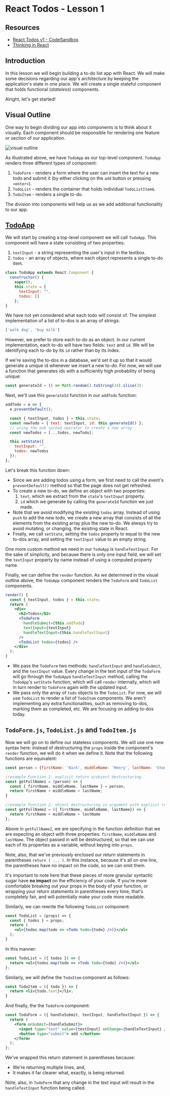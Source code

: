 # React Todos - Lesson 1

## Resources

* [React Todos v1 - CodeSandbox](https://codesandbox.io/s/6j50498k8k)
* [Thinking in React](https://reactjs.org/docs/thinking-in-react.html)

## Introduction

In this lesson we will begin building a to-do list app with React. We will make some decisions regarding our app's architecture by keeping the application's state in one place. We will create a single stateful component that holds functional (_stateless_) components.

Alright, let's get started!

## Visual Outline

One way to begin dividing our app into components is to think about it visually. Each component should be responsible for rendering one feature or section of our application.

![visual outline](./assets/outline.png)

As illustrated above, we have `TodoApp` as our top-level component. `TodoApp` renders three different types of component:

1. `TodoForm` - renders a form where the user can insert the text for a new todo and submit it (by either clicking on the `add` button or pressing `<enter>`).
2. `TodoList` - renders the container that holds individual `TodoListItem`s.
3. `TodoItem` - renders a single to-do.

The division into components will help us as we add additional functionality to our app.

## [TodoApp](https://codesandbox.io/s/6j50498k8k)

We will start by creating a top-level component we will call `TodoApp`. This component will have a state consisting of two properties:

1. `textInput` - a string representing the user's input in the textbox.
2. `todos` - an array of objects, where each object represents a single to-do item.

```js
class TodoApp extends React.Component {
  constructor() {
    super();
    this.state = {
      textInput: "",
      todos: []
    };
}
```

We have not yet considered what each todo will consist of. The simplest implementation of a list of to-dos is an array of strings:

```js
['walk dog', 'buy milk']
```

However, we prefer to store each to-do as an object. In our current implementation, each to-do will have two fields: `text` and `id`. We will be identifying each to-do by its `id` rather than by its index.

If we're saving the to-dos in a database, we'd set it up so that it would generate a unique id whenever we insert a new to-do. For now, we will use a function that generates ids with a sufficiently high probability of being unique:

```js
const generateId = () => Math.random().toString(34).slice(2);
```

Next, we'll use this `generateId` function in our `addTodo` function:

```js
addTodo = e => {
  e.preventDefault();

  const { textInput, todos } = this.state;
  const newTodo = { text: textInput, id: this.generateId() };
  // using the es6 spread operator to create a new array
  const newTodos = [...todos, newTodo];

  this.setState({
    textInput: "",
    todos: newTodos
  });
};
```

Let's break this function down:

* Since we are adding todos using a form, we first need to call the event's `preventDefault()` method so that the page does not get refreshed.
* To create a new to-do, we define an object with two properties:
  1. `text`, which we extract from the `state`'s `textInput` property.
  2. `id` which we generate by calling the `generateId` function we just made.
* Note that we avoid modifying the existing `todos` array. Instead of using `push` to add the new todo, we create a new array that consists of all the elements from the existing array plus the new to-do. We always try to avoid mutating, or changing, the existing state in React.
* Finally, we call `setState`, setting the `todos` property to equal to the new to-dos array, and setting the `textInput` value to an empty string.

One more custom method we need in our `TodoApp` is `handleTextInput`. For the sake of simplicity, and because there is only one input field, we will set the `textInput` property by name instead of using a computed property name.

Finally, we can define the `render` function. As we determined in the visual outline above, the `TodoApp` component renders the `TodoForm` and `TodoList` components.

```jsx
render() {
  const { textInput, todos } = this.state;
  return (
    <div>
      <h2>Todos</h2>
      <TodoForm
        handleSubmit={this.addTodo}
        textInput={textInput}
        handleTextInput={this.handleTextInput}
      />
      <TodoList todos={todos} />
    </div>
  );
}
```

* We pass the `TodoForm` two methods: `handleTextInput` and `handleSubmit`, and the `textInput` value. Every change in the text input of the `TodoForm` will go through the `TodoApp`s `handleTextInput` method, calling the `TodoApp`'s `setState` function, which will call `render` internally, which will in turn render to `TodoForm` again with the updated input.
* We pass only the array of `todo` objects to the `TodoList`. For now, we will use `TodoList` to render a list of `TodoItem` components. We aren't implementing any extra functionalities, such as removing to-dos, marking them as completed, etc. We are focusing on adding to-dos today.

## `TodoForm.js`, `TodoList.js` and `TodoItem.js`

Now we will go on to define our stateless components. We will use one new syntax here: instead of destructuring the `props` inside the component's `render` function, we will do it when we define it. Note that the following functions are equivalent:

```js
const person = {firstName: 'Nick', middleName: 'Henry', lastName: 'Stone'}

//example Function 1: explicit return w/object destructuring
const getFullName1 = (person) => {
  const { firstName, middleName, lastName } = person;
  return firstName + middleName + lastName;
}

//example Function 2: object destructuring in argument with explicit return
const getFullName2 = ({ firstName, middleName, lastName}) => {
  return firstName + middleName + lastName
};
```

Above in `getFullName2`, we are specifying in the function definition that we are expecting an object with three properties: `firstName`, `middleName` and `lastName`. The object passed in will be destructured, so that we can use each of its properties as a variable, without keying into `props`.

Note, also, that we've previously enclosed our return statements in parentheses `return ( ... )`. In this instance, because it's all on one line, the parentheses have no impact on the code, so we can omit them.

It's important to note here that these pieces of more granular syntactic sugar have **no impact** on the efficiency of your code. If you're more comfortable breaking out your props in the body of your function, or wrapping your return statements in parentheses every time, that's completely fair, and will potentially make your code more readable.

Similarly, we can rewrite the following `TodoList` component:

```jsx
const TodoList = (props) => {
  const { todos } = props;
  return (
    <ul>{todos.map(todo => <Todo todo={todo} />)}</ul>
  );
}
```

In this manner:

```jsx
const TodoList = ({ todos }) => {
  return <ul>{todos.map(todo => <Todo todo={todo} />)}</ul>
};
```

Similarly, we will define the `TodoItem` component as follows:

```jsx
const TodoItem = ({ todo }) => {
  return <li>{todo.text}</li>;
}
```

And finally, the the `TodoForm` component:

```jsx
const TodoForm = ({ handleSubmit, textInput, handleTextInput }) => {
  return (
    <form onSubmit={handleSubmit}>
      <input type="text" value={textInput} onChange={handleTextInput} />
      <button type="submit"> add </button>
    </form>
  );
};
```

We've wrapped this return statement in parentheses because:
  * We're returning multiple lines, and,
  * It makes it far clearer what, exactly, is being returned.

Note, also, in `TodoForm` that any change in the text input will result in the `handleTextInput` function being called.
